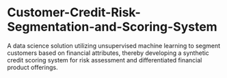 # Customer-Credit-Risk-Segmentation-and-Scoring-System
A data science solution utilizing unsupervised machine learning to segment customers based on financial attributes, thereby developing a synthetic credit scoring system for risk assessment and differentiated financial product offerings.
